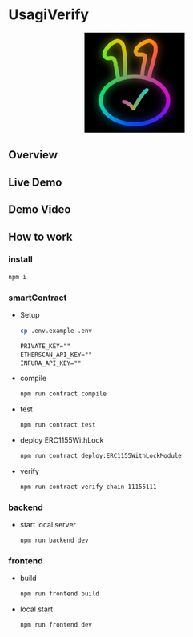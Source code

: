 # UsagiVerify

<div align="center">
  <img src="./docs/logo.jpeg" height="200">
</div>

## Overview

## Live Demo

## Demo Video

## How to work

### install

```bash
npm i
```

### smartContract

- Setup

  ```bash
  cp .env.example .env
  ```

  ```txt
  PRIVATE_KEY=""
  ETHERSCAN_API_KEY=""
  INFURA_API_KEY=""
  ```

- compile

  ```bash
  npm run contract compile
  ```

- test

  ```bash
  npm run contract test
  ```

- deploy ERC1155WithLock

  ```bash
  npm run contract deploy:ERC1155WithLockModule
  ```

- verify

  ```bash
  npm run contract verify chain-11155111
  ```

### backend

- start local server

  ```bash
  npm run backend dev
  ```

### frontend

- build

  ```bash
  npm run frontend build
  ```

- local start

  ```bash
  npm run frontend dev
  ```
